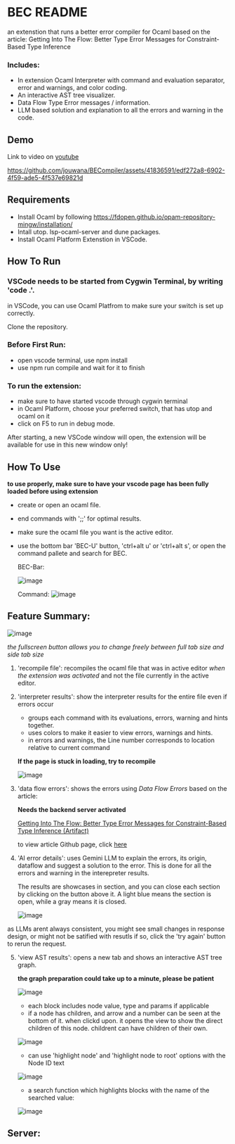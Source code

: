 # BEC README

an extenstion that runs a better error compiler for Ocaml based on the article: Getting Into The Flow: Better Type Error Messages for Constraint-Based Type Inference 

### Includes:
- In extension Ocaml Interpreter with command and evaluation separator, error and warnings, and color coding.
- An interactive AST tree visualizer.
- Data Flow Type Error messages / information.
- LLM based solution and explanation to all the errors and warning in the code.


## Demo
Link to video on [youtube](https://youtu.be/g48E55Rzq2Y)

https://github.com/jouwana/BECompiler/assets/41836591/edf272a8-6902-4f59-ade5-4f537e69821d



## Requirements

- Install Ocaml by following https://fdopen.github.io/opam-repository-mingw/installation/
- Intall utop. lsp-ocaml-server and dune packages.
- Install Ocaml Platform Extenstion in VSCode.
  

## How To Run

### VSCode needs to be started from Cygwin Terminal, by writing 'code .'.

in VSCode, you can use Ocaml Platfrom to make sure your switch is set up correctly.

Clone the repository.

### Before First Run:
* open vscode terminal, use npm install
* use npm run compile and wait for it to finish

### To run the extension:
* make sure to have started vscode through cygwin terminal
* in Ocaml Platform, choose your preferred switch, that has utop and ocaml on it
* click on F5 to run in debug mode.

After starting, a new VSCode window will open, the extension will be available for use in this new window only!

## How To Use

**to use properly, make sure to have your vscode page has been fully loaded before using extension**

* create or open an ocaml file.
* end commands with ';;' for optimal results.
* make sure the ocaml file you want is the active editor.
* use the bottom bar 'BEC-U' button, 'ctrl+alt u' or 'ctrl+alt s', or open the command pallete and search for BEC.

  BEC-Bar:
  
  ![image](https://github.com/jouwana/BECompiler/assets/41836591/fd7c32b9-af26-4a07-a740-92de3710c816)

  Command:
  ![image](https://github.com/jouwana/BECompiler/assets/41836591/9f796b68-a129-4ac1-982c-0569d8e46903)


## Feature Summary:

  ![image](https://github.com/jouwana/BECompiler/assets/41836591/59bce4f4-dc05-4f5b-9a60-22eeee1a9b89)
  

*the fullscreen button allows you to change freely between full tab size and side tab size*




1. 'recompile file': recompiles the ocaml file that was in active editor *when the extension was activated* and not
    the file currently in the active editor.

2. 'interpreter results': show the interpreter results for the entire file even if errors occur
   * groups each command with its evaluations, errors, warning and hints together.
   * uses colors to make it easier to view errors, warnings and hints.
   * in errors and warnings, the Line number corresponds to location relative to current command
   
    **If the page is stuck in loading, try to recompile**

     ![image](https://github.com/jouwana/BECompiler/assets/41836591/15bb1da4-9816-43f0-a062-7491a8c8b996)

3. 'data flow errors': shows the errors using *Data Flow Errors* based on the article:

   **Needs the backend server activated**
   
   [Getting Into The Flow: Better Type Error Messages for Constraint-Based Type Inference (Artifact)](https://dl.acm.org/doi/10.1145/3622812)

    to view article Github page, click [here](https://github.com/hkust-taco/hmloc/tree/main)

5. 'AI error details': uses Gemini LLM to explain the errors, its origin, dataflow and suggest a solution to the error.
   This is done for all the errors and warning in the interepreter results.


   The results are showcases in section, and you can close each section by clicking on the button above it.
   A light blue means the section is open, while a gray means it is closed.
   
    ![image](https://github.com/jouwana/BECompiler/assets/41836591/3b884d3e-a368-4fa5-a55f-293a9ea68b48)

  as LLMs arent always consistent, you might see small changes in response design, or might not be satified with resutls
  if so, click the 'try again' button to rerun the request.

5. 'view AST results': opens a new tab and shows an interactive AST tree graph.

   **the graph preparation could take up to a minute, please be patient**

     ![image](https://github.com/jouwana/BECompiler/assets/41836591/ab126581-e591-48f8-9d37-55257086b4fd)

   * each block includes node value, type and params if applicable
   * if a node has children, and arrow and a number can be seen at the bottom of it.
     when clickd upon. it opens the view to show the direct children of this node.
     childrent can have children of their own.

    ![image](https://github.com/jouwana/BECompiler/assets/41836591/197210e1-69a8-444a-8f0b-6d2dde82118e)

   * can use 'highlight node' and 'highlight node to root' options with the Node ID text
    
    ![image](https://github.com/jouwana/BECompiler/assets/41836591/10f327b9-dd3b-4029-91ce-d41201ebe303)

   * a search function which highlights blocks with the name of the searched value:
    
    ![image](https://github.com/jouwana/BECompiler/assets/41836591/818f9e24-05d7-479d-a8e8-6c1563ed036f)


## Server:





